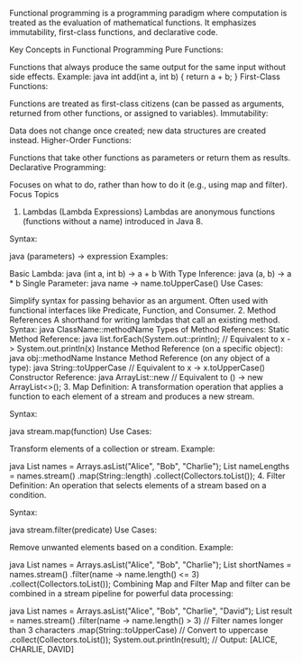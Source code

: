 Functional programming is a programming paradigm where computation is treated as the evaluation of mathematical functions. It emphasizes immutability, first-class functions, and declarative code.

Key Concepts in Functional Programming
Pure Functions:

Functions that always produce the same output for the same input without side effects.
Example:
java
int add(int a, int b) {
    return a + b;
}
First-Class Functions:

Functions are treated as first-class citizens (can be passed as arguments, returned from other functions, or assigned to variables).
Immutability:

Data does not change once created; new data structures are created instead.
Higher-Order Functions:

Functions that take other functions as parameters or return them as results.
Declarative Programming:

Focuses on what to do, rather than how to do it (e.g., using map and filter).
Focus Topics
1. Lambdas (Lambda Expressions)
Lambdas are anonymous functions (functions without a name) introduced in Java 8.

Syntax:

java
(parameters) -> expression
Examples:

Basic Lambda:
java
(int a, int b) -> a + b
With Type Inference:
java
(a, b) -> a * b
Single Parameter:
java
name -> name.toUpperCase()
Use Cases:

Simplify syntax for passing behavior as an argument.
Often used with functional interfaces like Predicate, Function, and Consumer.
2. Method References
A shorthand for writing lambdas that call an existing method.
Syntax:
java
ClassName::methodName
Types of Method References:
Static Method Reference:
java
list.forEach(System.out::println); // Equivalent to x -> System.out.println(x)
Instance Method Reference (on a specific object):
java
obj::methodName
Instance Method Reference (on any object of a type):
java
String::toUpperCase // Equivalent to x -> x.toUpperCase()
Constructor Reference:
java
ArrayList::new // Equivalent to () -> new ArrayList<>();
3. Map
Definition: A transformation operation that applies a function to each element of a stream and produces a new stream.

Syntax:

java
stream.map(function)
Use Cases:

Transform elements of a collection or stream.
Example:

java
List<String> names = Arrays.asList("Alice", "Bob", "Charlie");
List<Integer> nameLengths = names.stream()
                                 .map(String::length)
                                 .collect(Collectors.toList());
4. Filter
Definition: An operation that selects elements of a stream based on a condition.

Syntax:

java
stream.filter(predicate)
Use Cases:

Remove unwanted elements based on a condition.
Example:

java
List<String> names = Arrays.asList("Alice", "Bob", "Charlie");
List<String> shortNames = names.stream()
                               .filter(name -> name.length() <= 3)
                               .collect(Collectors.toList());
Combining Map and Filter
Map and filter can be combined in a stream pipeline for powerful data processing:

java
List<String> names = Arrays.asList("Alice", "Bob", "Charlie", "David");
List<String> result = names.stream()
                           .filter(name -> name.length() > 3)  // Filter names longer than 3 characters
                           .map(String::toUpperCase)          // Convert to uppercase
                           .collect(Collectors.toList());
System.out.println(result); // Output: [ALICE, CHARLIE, DAVID]

